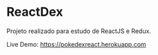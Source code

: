 # ReactDex

Projeto realizado para estudo de ReactJS e Redux.

Live Demo: https://pokedexreact.herokuapp.com
